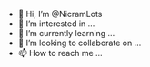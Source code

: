 - 👋 Hi, I’m @NicramLots
- 👀 I’m interested in ...
- 🌱 I’m currently learning ...
- 💞️ I’m looking to collaborate on ...
- 📫 How to reach me ...

<!---
NicramLots/NicramLots is a ✨ special ✨ repository because its `README.md` (this file) appears on your GitHub profile.
You can click the Preview link to take a look at your changes.
--->
